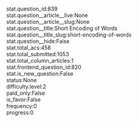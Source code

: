stat.question_id:839  
stat.question__article__live:None  
stat.question__article__slug:None  
stat.question__title:Short Encoding of Words  
stat.question__title_slug:short-encoding-of-words  
stat.question__hide:False  
stat.total_acs:458  
stat.total_submitted:1053  
stat.total_column_articles:1  
stat.frontend_question_id:820  
stat.is_new_question:False  
status:None  
difficulty.level:2  
paid_only:False  
is_favor:False  
frequency:0  
progress:0  
